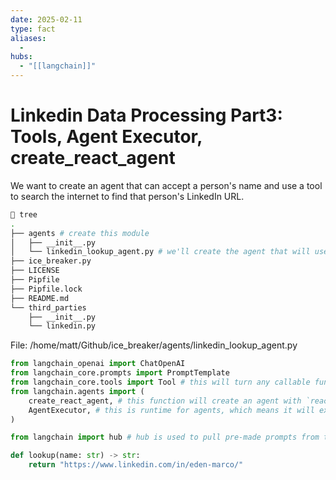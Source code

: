 ```yaml
---
date: 2025-02-11
type: fact
aliases:
  -
hubs:
  - "[[langchain]]"
---
```


# Linkedin Data Processing Part3: Tools, Agent Executor, create_react_agent

We want to create an agent that can accept a person's name and use a tool to search the internet to find that person's LinkedIn URL.

```sh
 tree
.
├── agents # create this module
│   ├── __init__.py
│   └── linkedin_lookup_agent.py # we'll create the agent that will use the tool to find the LinkedIn URL here
├── ice_breaker.py
├── LICENSE
├── Pipfile
├── Pipfile.lock
├── README.md
└── third_parties
    ├── __init__.py
    └── linkedin.py
```

File: /home/matt/Github/ice_breaker/agents/linkedin_lookup_agent.py
```python
from langchain_openai import ChatOpenAI
from langchain_core.prompts import PromptTemplate
from langchain_core.tools import Tool # this will turn any callable function to a tool, which can be used by an agent, chain, or LLM
from langchain.agents import (
    create_react_agent, # this function will create an agent with `react` algorithm, which is a popular algorithm for agents
    AgentExecutor, # this is runtime for agents, which means it will execute the agent and return the result
)

from langchain import hub # hub is used to pull pre-made prompts from the hub, these prompts are made by prompt engineers

def lookup(name: str) -> str:
    return "https://www.linkedin.com/in/eden-marco/"
```

